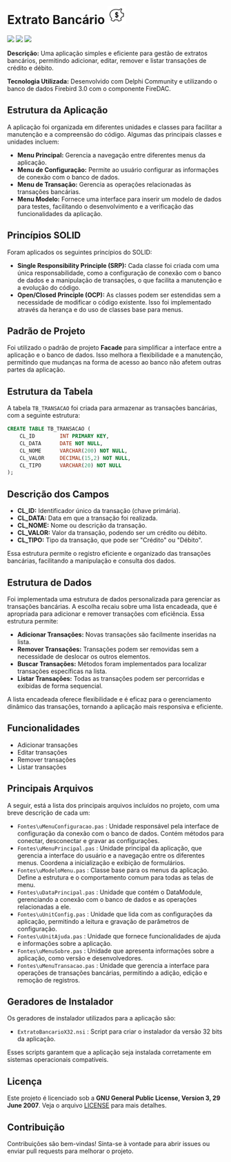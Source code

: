 # Extrato Bancário <img src="ExtratoBancario.png" alt="Logo" width="42" height="42">
[![](https://img.shields.io/badge/release-1.0.0-blue?style=flat-square&logoColor=white)](https://github.com/zrfisaac/ExtratoBancario/releases/download/v1.0.0/ExtratoBancario-1.0.0-x32.exe)
[![](https://img.shields.io/badge/windows-x32-darkgreen?style=flat-square&logoColor=white)](https://github.com/zrfisaac/ExtratoBancario/releases/download/v1.0.0/ExtratoBancario-1.0.0-x32.exe)
[![](https://img.shields.io/badge/fonte-zip-red?style=flat-square&logoColor=white)](https://github.com/zrfisaac/ExtratoBancario/archive/refs/tags/v1.0.0.zip)

**Descrição:**
Uma aplicação simples e eficiente para gestão de extratos bancários, permitindo adicionar, editar, remover e listar transações de crédito e débito.

**Tecnologia Utilizada:**
Desenvolvido com Delphi Community e utilizando o banco de dados Firebird 3.0 com o componente FireDAC.

## Estrutura da Aplicação
A aplicação foi organizada em diferentes unidades e classes para facilitar a manutenção e a compreensão do código. Algumas das principais classes e unidades incluem:

- **Menu Principal:** Gerencia a navegação entre diferentes menus da aplicação.
- **Menu de Configuração:** Permite ao usuário configurar as informações de conexão com o banco de dados.
- **Menu de Transação:** Gerencia as operações relacionadas às transações bancárias.
- **Menu Modelo:** Fornece uma interface para inserir um modelo de dados para testes, facilitando o desenvolvimento e a verificação das funcionalidades da aplicação.

## Princípios SOLID
Foram aplicados os seguintes princípios do SOLID:

- **Single Responsibility Principle (SRP):** Cada classe foi criada com uma única responsabilidade, como a configuração de conexão com o banco de dados e a manipulação de transações, o que facilita a manutenção e a evolução do código.
- **Open/Closed Principle (OCP):** As classes podem ser estendidas sem a necessidade de modificar o código existente. Isso foi implementado através da herança e do uso de classes base para menus.

## Padrão de Projeto

Foi utilizado o padrão de projeto **Facade** para simplificar a interface entre a aplicação e o banco de dados. Isso melhora a flexibilidade e a manutenção, permitindo que mudanças na forma de acesso ao banco não afetem outras partes da aplicação.

## Estrutura da Tabela

A tabela `TB_TRANSACAO` foi criada para armazenar as transações bancárias, com a seguinte estrutura:

```sql
CREATE TABLE TB_TRANSACAO (
    CL_ID        INT PRIMARY KEY,
    CL_DATA      DATE NOT NULL,
    CL_NOME      VARCHAR(200) NOT NULL,
    CL_VALOR     DECIMAL(15,2) NOT NULL,
    CL_TIPO      VARCHAR(20) NOT NULL
);
```

## Descrição dos Campos

- **CL_ID:** Identificador único da transação (chave primária).
- **CL_DATA:** Data em que a transação foi realizada.
- **CL_NOME:** Nome ou descrição da transação.
- **CL_VALOR:** Valor da transação, podendo ser um crédito ou débito.
- **CL_TIPO:** Tipo da transação, que pode ser "Crédito" ou "Débito".

Essa estrutura permite o registro eficiente e organizado das transações bancárias, facilitando a manipulação e consulta dos dados.

## Estrutura de Dados

Foi implementada uma estrutura de dados personalizada para gerenciar as transações bancárias. A escolha recaiu sobre uma lista encadeada, que é apropriada para adicionar e remover transações com eficiência. Essa estrutura permite:

- **Adicionar Transações:** Novas transações são facilmente inseridas na lista.
- **Remover Transações:** Transações podem ser removidas sem a necessidade de deslocar os outros elementos.
- **Buscar Transações:** Métodos foram implementados para localizar transações específicas na lista.
- **Listar Transações:** Todas as transações podem ser percorridas e exibidas de forma sequencial.

A lista encadeada oferece flexibilidade e é eficaz para o gerenciamento dinâmico das transações, tornando a aplicação mais responsiva e eficiente.

## Funcionalidades

- Adicionar transações
- Editar transações
- Remover transações
- Listar transações

## Principais Arquivos

A seguir, está a lista dos principais arquivos incluídos no projeto, com uma breve descrição de cada um:

- `Fontes\uMenuConfiguracao.pas` : Unidade responsável pela interface de configuração da conexão com o banco de dados. Contém métodos para conectar, desconectar e gravar as configurações.
- `Fontes\uMenuPrincipal.pas` : Unidade principal da aplicação, que gerencia a interface do usuário e a navegação entre os diferentes menus. Coordena a inicialização e exibição de formulários.
- `Fontes\uModeloMenu.pas` : Classe base para os menus da aplicação. Define a estrutura e o comportamento comum para todas as telas de menu.
- `Fontes\uDataPrincipal.pas` : Unidade que contém o DataModule, gerenciando a conexão com o banco de dados e as operações relacionadas a ele.
- `Fontes\uUnitConfig.pas` : Unidade que lida com as configurações da aplicação, permitindo a leitura e gravação de parâmetros de configuração.
- `Fontes\uUnitAjuda.pas` : Unidade que fornece funcionalidades de ajuda e informações sobre a aplicação.
- `Fontes\uMenuSobre.pas` : Unidade que apresenta informações sobre a aplicação, como versão e desenvolvedores.
- `Fontes\uMenuTransacao.pas` : Unidade que gerencia a interface para operações de transações bancárias, permitindo a adição, edição e remoção de registros.

## Geradores de Instalador

Os geradores de instalador utilizados para a aplicação são:

- `ExtratoBancarioX32.nsi` : Script para criar o instalador da versão 32 bits da aplicação.

Esses scripts garantem que a aplicação seja instalada corretamente em sistemas operacionais compatíveis.

## Licença

Este projeto é licenciado sob a **GNU General Public License, Version 3, 29 June 2007**. Veja o arquivo [LICENSE](LICENSE) para mais detalhes.

## Contribuição

Contribuições são bem-vindas! Sinta-se à vontade para abrir issues ou enviar pull requests para melhorar o projeto.
